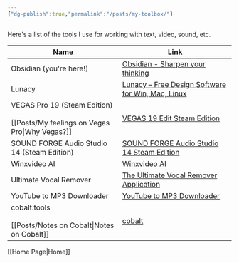 ```yaml
---
{"dg-publish":true,"permalink":"/posts/my-toolbox/"}
---
```



Here's a list of the tools I use for working with text, video, sound, etc.

| Name                                                                         | Link                                                                                                                               |
| ---------------------------------------------------------------------------- | ---------------------------------------------------------------------------------------------------------------------------------- |
| Obsidian (you're here!)                                                      | [Obsidian - Sharpen your thinking](https://obsidian.md/)                                                                           |
| Lunacy                                                                       | [Lunacy – Free Design Software for Win, Mac, Linux](https://icons8.com/lunacy)                                                     |
| VEGAS Pro 19 (Steam Edition)<br><br>[[Posts/My feelings on Vegas Pro\|Why Vegas?]] | [VEGAS 19 Edit Steam Edition](https://store.steampowered.com/app/1698340/VEGAS_19_Edit_Steam_Edition/)                             |
| SOUND FORGE Audio Studio 14 (Steam Edition)                                  | [SOUND FORGE Audio Studio 14 Steam Edition](https://store.steampowered.com/app/1228510/SOUND_FORGE_Audio_Studio_14_Steam_Edition/) |
| Winxvideo AI                                                                 | [Winxvideo AI](https://www.winxdvd.com/winxvideo-ai/)                                                                              |
| Ultimate Vocal Remover                                                       | [The Ultimate Vocal Remover Application](https://ultimatevocalremover.com/)                                                        |
| YouTube to MP3 Downloader                                                    | [YouTube to MP3 Downloader](https://y2down.cc/ru/youtube-mp3.html)                                                                 |
| cobalt.tools<br><br>[[Posts/Notes on Cobalt\|Notes on Cobalt]]                                      | [cobalt](https://cobalt.tools/)                                                                                                    |

[[Home Page\|Home]]

